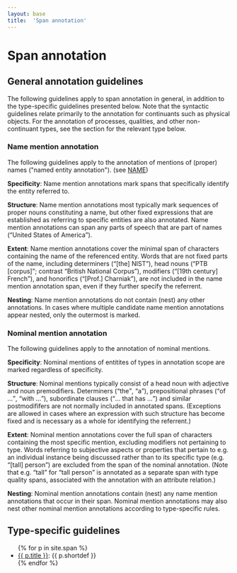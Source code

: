 ```yaml
---
layout: base
title:  'Span annotation'
---
```


# Span annotation

## General annotation guidelines

The following guidelines apply to span annotation in general, in
addition to the type-specific guidelines presented below. Note that
the syntactic guidelines relate primarily to the annotation for
continuants such as physical objects. For the annotation of processes,
qualities, and other non-continuant types, see the section for the
relevant type below.

### Name mention annotation

The following guidelines apply to the annotation of mentions of
(proper) names ("named entity annotation"). (see [NAME](flag/name.html))

**Specificity**: Name mention annotations mark spans that specifically identify the entity referred to.

**Structure**: Name mention annotations most typically mark sequences
of proper nouns constituting a name, but other fixed expressions that
are established as referring to specific entities are also annotated.
Name mention annotations can span any parts of speech that are part of
names (<q>United States of America</q>).

**Extent**: Name mention annotations cover the minimal span of
characters containing the name of the referenced entity. Words that
are not fixed parts of the name, including determiners (<q>[the]
NIST</q>), head nouns (<q>PTB [corpus]</q>; contrast <q>British National
Corpus</q>), modifiers (<q>[19th century] French</q>), and honorifics
(<q>[Prof.]  Charniak</q>), are not included in the name mention
annotation span, even if they further specify the referrent.

**Nesting**: Name mention annotations do not contain (nest) any other
annotations. In cases where multiple candidate name mention
annotations appear nested, only the outermost is marked.

### Nominal mention annotation

The following guidelines apply to the annotation of nominal mentions.

**Specificity**: Nominal mentions of entitites of types in annotation
scope are marked regardless of specificity.

**Structure**: Nominal mentions typically consist of a head noun with
adjective and noun premodifiers.  Determiners (<q>the</q>, <q>a</q>),
prepositional phrases (<q>of ...</q>, <q>with ...</q>), subordinate clauses
(<q>... that has ...</q>) and similar postmodififers are not normally
included in annotated spans. (Exceptions are allowed in cases where an
expression with such structure has become fixed and is necessary as a
whole for identifying the referrent.)

**Extent**: Nominal mention annotations cover the full span of
characters containing the most specific mention, excluding modifiers
not pertaining to type. Words referring to subjective aspects or
properties that pertain to e.g. an individual instance being discussed
rather than to its specific type (e.g. <q>[tall] person</q>) are excluded
from the span of the nominal annotation. (Note that e.g. <q>tall</q> for
<q>tall person</q> is annotated as a separate span with type 
<a class="span">quality</a> spans, associated with the annotation with
an <a class="rel">attribute</a> relation.)

**Nesting**: Nominal mention annotations contain (nest) any name
mention annotations that occur in their span. Nominal mention
annotations may also nest other nominal mention annotations according
to type-specific rules.

## Type-specific guidelines

<ul>
{% for p in site.span %}
  <li><a class="span" href="{{ p.url | remove_first:'/' }}">{{ p.title }}</a>: {{ p.shortdef }}</li>
{% endfor %}
</ul>
